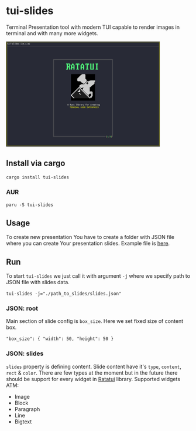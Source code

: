 # tui-slides
Terminal Presentation tool with modern TUI capable to render images in terminal and with many more widgets.

<img src="./tui-slides.png" width="420" />

## Install via cargo
```
cargo install tui-slides
```
### AUR
```
paru -S tui-slides
```

## Usage
To create new presentation You have to create a folder with JSON file where you can create Your presentation slides.
Example file is [here](./talk_example/slides.json).

## Run
To start `tui-slides` we just call it with argument `-j` where we specify path to JSON file with slides data.
```
tui-slides -j="./path_to_slides/slides.json"
```

### JSON: root
Main section of slide config is `box_size`. Here we set fixed size of content box.
```
"box_size": { "width": 50, "height": 50 }
```

### JSON: slides
`slides` property is defining content. Slide content have it's `type`, `content`, `rect` & `color`.
There are few types at the moment but in the future there should be support for every widget in [Ratatui](https://github.com/ratatui-org/ratatui) library.
Supported widgets ATM:
- Image
- Block
- Paragraph
- Line
- Bigtext


